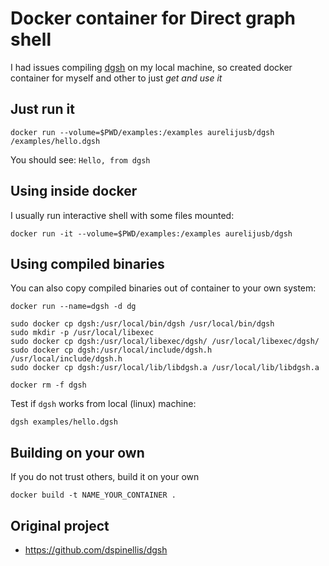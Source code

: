 Docker container for Direct graph shell
=======================================

I had issues compiling [dgsh](https://github.com/dspinellis/dgsh) on my local machine,
so created docker container for myself and other to just _get and use it_

Just run it
-----------

```
docker run --volume=$PWD/examples:/examples aurelijusb/dgsh /examples/hello.dgsh
```
You should see: `Hello, from dgsh`

Using inside docker
-------------------

I usually run interactive shell with some files mounted:
```
docker run -it --volume=$PWD/examples:/examples aurelijusb/dgsh
```

Using compiled binaries
-----------------------

You can also copy compiled binaries out of container to your own system:
```
docker run --name=dgsh -d dg

sudo docker cp dgsh:/usr/local/bin/dgsh /usr/local/bin/dgsh
sudo mkdir -p /usr/local/libexec
sudo docker cp dgsh:/usr/local/libexec/dgsh/ /usr/local/libexec/dgsh/
sudo docker cp dgsh:/usr/local/include/dgsh.h /usr/local/include/dgsh.h
sudo docker cp dgsh:/usr/local/lib/libdgsh.a /usr/local/lib/libdgsh.a

docker rm -f dgsh
```

Test if `dgsh` works from local (linux) machine:
```
dgsh examples/hello.dgsh
```

Building on your own
--------------------

If you do not trust others, build it on your own
```
docker build -t NAME_YOUR_CONTAINER .
```

Original project
----------------
* https://github.com/dspinellis/dgsh